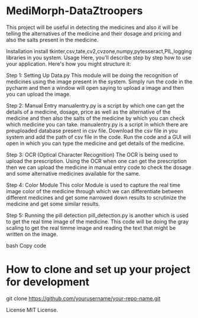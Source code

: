 # MediMorph-DataZtroopers
This project will be useful in detecting the medicines and also it will be telling the alternatives of the medicine and their dosage and pricing and also the salts present in the medicine. 

Installation
install tkinter,csv,tate,cv2,cvzone,numpy,pytesseract,PIL,logging libraries in you system.
Usage
Here, you'll describe step by step how to use your application. Here's how you might structure it:

Step 1: Setting Up Data.py
This module will be doing the recognition of medicines using the image present in the system. Simply run the code in the pycharm and then a window will open saying to upload a image and then you can upload the image.

Step 2: Manual Entry
manualentry.py is a script by which one can get the details of a medicine, dosage, price as well as the alternative of the medicine and then also the salts of the medicine by which you can check which medicine you can take.
manualentry.py is a script in which there are preuploaded database present in csv file.
Download the csv file in you system and add the path of csv file in the code.
Run the code and a GUI will open in which you can type the medicine and get details of the medicine.


Step 3: OCR (Optical Character Recognition)
The OCR is being used to upload the prescription. Using the OCR when one can get the prescription then we can upload the medicine in manual entry code to check the dosage and some alternative medicines available for the same.

Step 4: Color Module
This color Module is used to capture the real time image color of the medicine through which we can differentiate between different medicines and get some narrowed down results to scrutinize the medicine and get some similar results.

Step 5: Running the pill detection
pill_detection.py is another which is used to get the real time image of the medicine. This code will be doing the gray scaling to get the real timme image and reading the text that might be written on the image.


bash
Copy code
# How to clone and set up your project for development
git clone https://github.com/yourusername/your-repo-name.git

License
MIT License.
